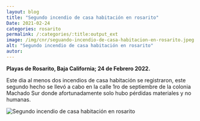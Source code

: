 ```yaml
---
layout: blog
title: "Segundo incendio de casa habitación en rosarito"
Date: 2021-02-24
categories: rosarito
permalink: /:categories/:title:output_ext
image: /img/cnr/seguando-incendio-de-casa-habitacion-en-rosarito.jpeg
alt: "Segundo incendio de casa habitación en rosarito"
autor:
---
```


**Playas de Rosarito, Baja California; 24 de Febrero 2022.** 

Este dia al menos dos incendios de casa habitación se registraron, este segundo hecho se llevó a cabo en la calle 1ro de septiembre de la colonia Machado Sur donde afortunadamente solo hubo pérdidas materiales y no humanas. 

<div id="carouselExampleSlidesOnly" class="carousel slide" data-ride="carousel">
  <div class="carousel-inner">
    <div class="carousel-item active">
       <img class="d-block w-100" src="/img/cnr/seguando-incendio-de-casa-habitacion-en-rosarito.jpeg" loading="lazy"  alt="Segundo incendio de casa habitación en rosarito">
    </div>
  </div>
</div>